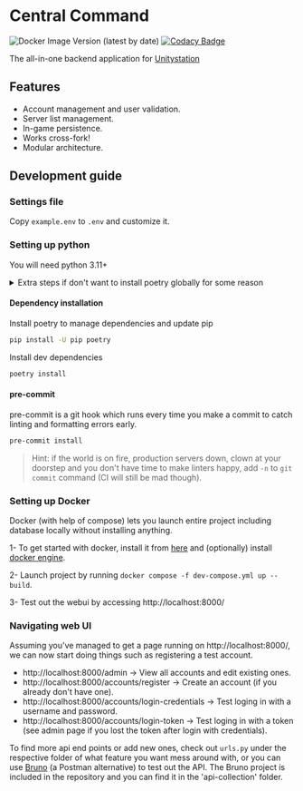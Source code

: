 # Central Command

![Docker Image Version (latest by date)](https://img.shields.io/docker/v/unitystation/central-command?sort=date)
[![Codacy Badge](https://app.codacy.com/project/badge/Grade/38cce37d4c854ca48645fd5ecc9cae61)](https://www.codacy.com/gh/unitystation/central-command/dashboard?utm_source=github.com&amp;utm_medium=referral&amp;utm_content=unitystation/central-command&amp;utm_campaign=Badge_Grade)

The all-in-one backend application for [Unitystation](https://github.com/unitystation/unitystation)

## Features

- Account management and user validation.
- Server list management.
- In-game persistence.
- Works cross-fork!
- Modular architecture.

## Development guide

### Settings file

Copy `example.env` to `.env` and customize it.

### Setting up python

You will need python 3.11+

<details>
<summary>Extra steps if don't want to install poetry globally for some reason</summary>

#### Install venv (only first time or after updating sytem python version)

```sh
python -m venv .venv
```

#### Activate venv on Linux

```sh
. .venv/bin/activate
```

#### Activate venv on Windows

```bat
.venv\Scripts\activate
```

</details>

#### Dependency installation

Install poetry to manage dependencies and update pip

```sh
pip install -U pip poetry
```

Install dev dependencies

```sh
poetry install
```

#### pre-commit

pre-commit is a git hook which runs every time you make a commit to catch linting and formatting errors early.  

```sh
pre-commit install
```

> Hint: if the world is on fire, production servers down, clown at your doorstep and you don't have time to make linters happy, add `-n` to `git commit` command (CI will still be mad though).

### Setting up Docker

Docker (with help of compose) lets you launch entire project including database locally without installing anything.

1- To get started with docker, install it from [here](https://docs.docker.com/get-docker/) and (optionally) install [docker engine](https://docs.docker.com/engine/install/).

2- Launch project by running `docker compose -f dev-compose.yml up --build`.

3- Test out the webui by accessing http://localhost:8000/

### Navigating web UI

Assuming you've managed to get a page running on http://localhost:8000/, we can now start doing things such as registering a test account.

- http://localhost:8000/admin -> View all accounts and edit existing ones.
- http://localhost:8000/accounts/register -> Create an account (if you already don't have one).
- http://localhost:8000/accounts/login-credentials -> Test loging in with a username and password.
- http://localhost:8000/accounts/login-token -> Test loging in with a token (see admin page if you lost the token after login with credentials).

To find more api end points or add new ones, check out `urls.py` under the respective folder of what feature you want 
mess around with, or you can use [Bruno](https://www.usebruno.com/) (a Postman alternative) to test out the API. 
The Bruno project is included in the repository and you can find it in the 'api-collection' folder.